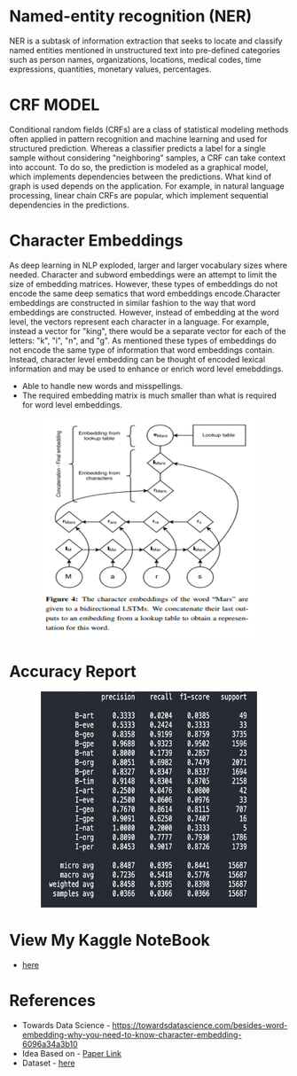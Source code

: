# Named-entity recognition (NER) </br>

NER is a subtask of information extraction that seeks to locate and classify named entities mentioned in unstructured text into pre-defined categories such as person names, organizations, locations, medical codes, time expressions, quantities, monetary values, percentages.



# CRF MODEL<br>

Conditional random fields (CRFs) are a class of statistical modeling methods often applied in pattern recognition and machine learning and used for structured prediction. Whereas a classifier predicts a label for a single sample without considering "neighboring" samples, a CRF can take context into account. To do so, the prediction is modeled as a graphical model, which implements dependencies between the predictions. What kind of graph is used depends on the application. For example, in natural language processing, linear chain CRFs are popular, which implement sequential dependencies in the predictions.

# Character Embeddings<br>

As deep learning in NLP exploded, larger and larger vocabulary sizes where needed. Character and subword embeddings were an attempt to limit the size of embedding matrices. However, these types of embeddings do not encode the same deep sematics that word embeddings encode.Character embeddings are constructed in similar fashion to the way that word embeddings are constructed. However, instead of embedding at the word level, the vectors represent each character in a language. For example, instead a vector for "king", there would be a separate vector for each of the letters: "k", "i", "n", and "g". As mentioned these types of embeddings do not encode the same type of information that word embeddings contain. Instead, character level embedding can be thought of encoded lexical information and may be used to enhance or enrich word level emebddings.
* Able to handle new words and misspellings.
* The required embedding matrix is much smaller than what is required for word level embeddings.


<p align="center">
  <img width="390" height="400" src="PSvdx.png">
</p>

# Accuracy Report<br>
<p align="center">
  <img width="390" height="390" src="Screenshot 2021-11-02 at 10.09.50 PM.png">
</p>

# View My Kaggle NoteBook<br>
* [here]()

# References<br>
* Towards Data Science - https://towardsdatascience.com/besides-word-embedding-why-you-need-to-know-character-embedding-6096a34a3b10
* Idea Based on - [Paper Link](https://aclanthology.org/N16-1030/)
* Dataset - [here](https://www.kaggle.com/namanj27/ner-dataset)
